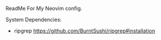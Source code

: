ReadMe For My Neovim config.

System Dependencies:
- ripgrep  https://github.com/BurntSushi/ripgrep#installation

